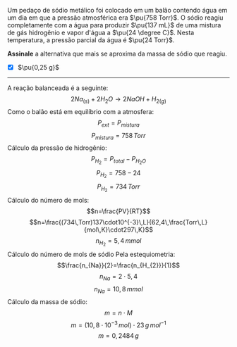 Um pedaço de sódio metálico foi colocado em um balão contendo água em um dia em que a pressão atmosférica era $\pu{758 Torr}$. O sódio reagiu completamente com a água para produzir $\pu{137 mL}$ de uma mistura de gás hidrogênio e vapor d'água a $\pu{24 \degree C}$. Nesta temperatura, a pressão parcial da água é $\pu{24 Torr}$.

**Assinale** a alternativa que mais se aproxima da massa de sódio que reagiu.

- [x] $\pu{0,25 g}$


---

A reação balanceada é a seguinte:
$$2Na_{(s)}+2H_{2}O\rightarrow 2NaOH+H_{2(g)}$$
Como o balão está em equilíbrio com a atmosfera:
$$P_{ext}=P_{mistura}$$
$$P_{mistura}=758\,Torr$$
Cálculo da pressão de hidrogênio:
$$P_{H_{2}}=P_{total}-P_{H_{2}O}$$
$$P_{H_{2}}=758-24$$
$$P_{H_{2}}=734\,Torr$$
Cálculo do número de mols:
$$n=\frac{PV}{RT}$$
$$n=\frac{(734\,Torr)137\cdot10^{-3}\,L}{62,4\,\frac{Torr\,L}{mol\,K}\cdot297\,K}$$
$$n_{H_{2}}=5,4\,mmol$$
Cálculo do número de mols de sódio
Pela estequiometria:
$$\frac{n_{Na}}{2}=\frac{n_{H_{2}}}{1}$$
$$n_{Na}=2\cdot5,4$$
$$n_{Na}=10,8\,mmol$$
Cálculo da massa de sódio:
$$m=n \cdot M$$
$$m=(10,8\cdot10^{-3}\,mol)\cdot23\,g\,mol^{-1}$$
$$m=0,2484\,g$$
